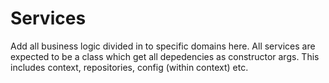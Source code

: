 # Services

Add all business logic divided in to specific domains here.
All services are expected to be a class which get all depedencies as constructor args. This includes context, repositories, config (within context) etc.
